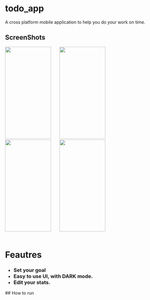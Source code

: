 # todo_app

A cross platform mobile application to help you do your work on time.

## ScreenShots
<div align="left">
 <img src="https://user-images.githubusercontent.com/62475598/102682832-6fe37200-41f2-11eb-973b-2dc5fc2d7640.png" width="150" height="300">
  &nbsp &nbsp &nbsp
 <img src="https://user-images.githubusercontent.com/62475598/102681955-981ba280-41eb-11eb-84be-0806fd24c4aa.png" width="150" height="300">
 &nbsp &nbsp &nbsp
<img src="https://user-images.githubusercontent.com/62475598/102681982-c8634100-41eb-11eb-97a5-ae66ac3e8909.png" width="150" height="300" > 
 &nbsp &nbsp &nbsp
 <img src="https://user-images.githubusercontent.com/62475598/102682130-1c225a00-41ed-11eb-8f79-a94346646331.png" width="150" height="300">
</div><br>
<h1> Feautres </h1>
   <h3>
   <ul>
    <li>Set your goal</li>
    <li>Easy to use UI, with DARK mode.</li>
    <li>Edit your stats.</li>
    </ul></h3>
## How to run
